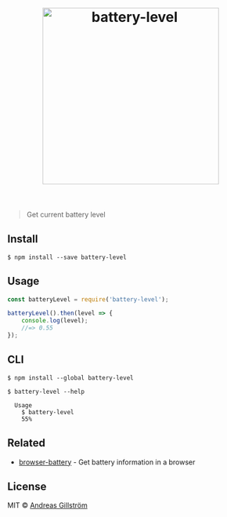 <h1 align="center">
	<br>
	<img width="360" src="https://rawgit.com/gillstrom/battery-level/master/media/logo.png" alt="battery-level">
	<br>
	<br>
</h1>

> Get current battery level


## Install

```
$ npm install --save battery-level
```


## Usage

```js
const batteryLevel = require('battery-level');

batteryLevel().then(level => {
	console.log(level);
	//=> 0.55
});
```


## CLI

```
$ npm install --global battery-level
```

```
$ battery-level --help

  Usage
    $ battery-level
    55%
```


## Related

* [browser-battery](https://github.com/gillstrom/browser-battery) - Get battery information in a browser


## License

MIT © [Andreas Gillström](http://github.com/gillstrom)
